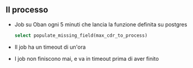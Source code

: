 ## Il processo

- Job su Oban ogni 5 minuti che lancia la funzione definita su postgres 

  ```sql 
  select populate_missing_field(max_cdr_to_process)
  ```
<v-click>

- Il job ha un timeout di un'ora

</v-click>
<v-click>

- I job non finiscono mai, e va in timeout prima di aver finito

</v-click>